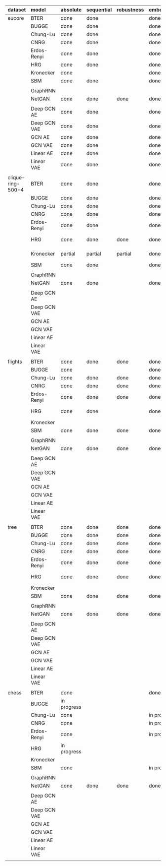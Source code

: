 |      dataset      |        model      |        absolute       |       sequential      |       robustness      |       embedding       |       notes       |
|:----------------- |:----------------- |:--------------------- |:--------------------- |:--------------------- |:--------------------- |:----------------- |
| eucore            | BTER              | done                  | done                  |                       | done                  |                   |
|      <i></i>      | BUGGE             | done                  | done                  |                       | done                  |                   |
|      <i></i>      | Chung-Lu          | done                  | done                  |                       | done                  |                   |
|      <i></i>      | CNRG              | done                  | done                  |                       | done                  |                   |
|      <i></i>      | Erdos-Renyi       | done                  | done                  |                       | done                  |                   |
|      <i></i>      | HRG               | done                  | done                  |                       | done                  |                   |
|      <i></i>      | Kronecker         | done                  |                       |                       | done                  | 28 trials         |
|      <i></i>      | SBM               | done                  | done                  |                       | done                  |                   |
|      <i></i>      |                   |                       |                       |                       |                       |                   |
|      <i></i>      | GraphRNN          |                       |                       |                       |                       |                   |
|      <i></i>      | NetGAN            | done                  | done                  | done                  | done                  |                   |
|      <i></i>      |                   |                       |                       |                       |                       |                   |
|      <i></i>      | Deep GCN AE       | done                  | done                  |                       | done                  |                   |
|      <i></i>      | Deep GCN VAE      | done                  | done                  |                       | done                  |                   |
|      <i></i>      | GCN AE            | done                  | done                  |                       | done                  |                   |
|      <i></i>      | GCN VAE           | done                  | done                  |                       | done                  |                   |
|      <i></i>      | Linear AE         | done                  | done                  |                       | done                  |                   |
|      <i></i>      | Linear VAE        | done                  | done                  |                       | done                  |                   |
|      <i></i>      |      <i></i>      |        <i></i>        |        <i></i>        |        <i></i>        |        <i></i>        |      <i></i>      |
| clique-ring-500-4 | BTER              | done                  | done                  |                       | done                  |                   |
|      <i></i>      | BUGGE             | done                  | done                  |                       | done                  |                   |
|      <i></i>      | Chung-Lu          | done                  | done                  |                       | done                  |                   |
|      <i></i>      | CNRG              | done                  | done                  |                       | done                  |                   |
|      <i></i>      | Erdos-Renyi       | done                  | done                  |                       | done                  |                   |
|      <i></i>      | HRG               | done                  | done                  | done                  | done                  | lots of fails     |
|      <i></i>      | Kronecker         | partial               | partial               | partial               | done                  | 5 runs done       |
|      <i></i>      | SBM               | done                  | done                  |                       | done                  |                   |
|      <i></i>      |                   |                       |                       |                       |                       |                   |
|      <i></i>      | GraphRNN          |                       |                       |                       |                       |                   |
|      <i></i>      | NetGAN            | done                  | done                  |                       | done                  |                   |
|      <i></i>      |                   |                       |                       |                       |                       |                   |
|      <i></i>      | Deep GCN AE       |                       |                       |                       |                       |                   |
|      <i></i>      | Deep GCN VAE      |                       |                       |                       |                       |                   |
|      <i></i>      | GCN AE            |                       |                       |                       |                       |                   |
|      <i></i>      | GCN VAE           |                       |                       |                       |                       |                   |
|      <i></i>      | Linear AE         |                       |                       |                       |                       |                   |
|      <i></i>      | Linear VAE        |                       |                       |                       |                       |                   |
|      <i></i>      |      <i></i>      |        <i></i>        |        <i></i>        |        <i></i>        |        <i></i>        |      <i></i>      |
| flights           | BTER              | done                  | done                  | done                  | done                  |                   |
|      <i></i>      | BUGGE             | done                  |                       |                       | done                  |                   |
|      <i></i>      | Chung-Lu          | done                  | done                  | done                  | done                  |                   |
|      <i></i>      | CNRG              | done                  | done                  | done                  | done                  |                   |
|      <i></i>      | Erdos-Renyi       | done                  | done                  | done                  | done                  |                   |
|      <i></i>      | HRG               | done                  | done                  |                       | done                  | lots of fails     |
|      <i></i>      | Kronecker         |                       |                       |                       |                       |                   |
|      <i></i>      | SBM               | done                  | done                  | done                  | done                  |                   |
|      <i></i>      |                   |                       |                       |                       |                       |                   |
|      <i></i>      | GraphRNN          |                       |                       |                       |                       |                   |
|      <i></i>      | NetGAN            | done                  | done                  | done                  | done                  |                   |
|      <i></i>      |                   |                       |                       |                       |                       |                   |
|      <i></i>      | Deep GCN AE       |                       |                       |                       |                       |                   |
|      <i></i>      | Deep GCN VAE      |                       |                       |                       |                       |                   |
|      <i></i>      | GCN AE            |                       |                       |                       |                       |                   |
|      <i></i>      | GCN VAE           |                       |                       |                       |                       |                   |
|      <i></i>      | Linear AE         |                       |                       |                       |                       |                   |
|      <i></i>      | Linear VAE        |                       |                       |                       |                       |                   |
|      <i></i>      |      <i></i>      |        <i></i>        |        <i></i>        |        <i></i>        |        <i></i>        |      <i></i>      |
| tree              | BTER              | done                  | done                  | done                  | done                  |                   |
|      <i></i>      | BUGGE             | done                  | done                  | done                  | done                  |                   |
|      <i></i>      | Chung-Lu          | done                  | done                  | done                  | done                  |                   |
|      <i></i>      | CNRG              | done                  | done                  | done                  | done                  |                   |
|      <i></i>      | Erdos-Renyi       | done                  | done                  | done                  | done                  |                   |
|      <i></i>      | HRG               | done                  | done                  | done                  | done                  | lots of fails     |
|      <i></i>      | Kronecker         |                       |                       |                       |                       |                   |
|      <i></i>      | SBM               | done                  | done                  | done                  | done                  |                   |
|      <i></i>      |                   |                       |                       |                       |                       |                   |
|      <i></i>      | GraphRNN          |                       |                       |                       |                       |                   |
|      <i></i>      | NetGAN            | done                  | done                  | done                  | done                  |                   |
|      <i></i>      |                   |                       |                       |                       |                       |                   |
|      <i></i>      | Deep GCN AE       |                       |                       |                       |                       |                   |
|      <i></i>      | Deep GCN VAE      |                       |                       |                       |                       |                   |
|      <i></i>      | GCN AE            |                       |                       |                       |                       |                   |
|      <i></i>      | GCN VAE           |                       |                       |                       |                       |                   |
|      <i></i>      | Linear AE         |                       |                       |                       |                       |                   |
|      <i></i>      | Linear VAE        |                       |                       |                       |                       |                   |
|      <i></i>      |      <i></i>      |        <i></i>        |        <i></i>        |        <i></i>        |        <i></i>        |      <i></i>      |
| chess             | BTER              | done                  |                       |                       | done                  |                   |
|      <i></i>      | BUGGE             | in progress           |                       |                       |                       | 30 done so far    |
|      <i></i>      | Chung-Lu          | done                  |                       |                       | in progress           |                   |
|      <i></i>      | CNRG              | done                  |                       |                       | in progress           |                   |
|      <i></i>      | Erdos-Renyi       | done                  |                       |                       | in progress           |                   |
|      <i></i>      | HRG               | in progress           |                       |                       |                       | errors; rerunning |
|      <i></i>      | Kronecker         |                       |                       |                       |                       |                   |
|      <i></i>      | SBM               | done                  |                       |                       | in progress           |                   |
|      <i></i>      |                   |                       |                       |                       |                       |                   |
|      <i></i>      | GraphRNN          |                       |                       |                       |                       |                   |
|      <i></i>      | NetGAN            | done                  | done                  | done                  | done                  |                   |
|      <i></i>      |                   |                       |                       |                       |                       |                   |
|      <i></i>      | Deep GCN AE       |                       |                       |                       |                       |                   |
|      <i></i>      | Deep GCN VAE      |                       |                       |                       |                       |                   |
|      <i></i>      | GCN AE            |                       |                       |                       |                       |                   |
|      <i></i>      | GCN VAE           |                       |                       |                       |                       |                   |
|      <i></i>      | Linear AE         |                       |                       |                       |                       |                   |
|      <i></i>      | Linear VAE        |                       |                       |                       |                       |                   |
|      <i></i>      |      <i></i>      |        <i></i>        |        <i></i>        |        <i></i>        |        <i></i>        |      <i></i>      |
